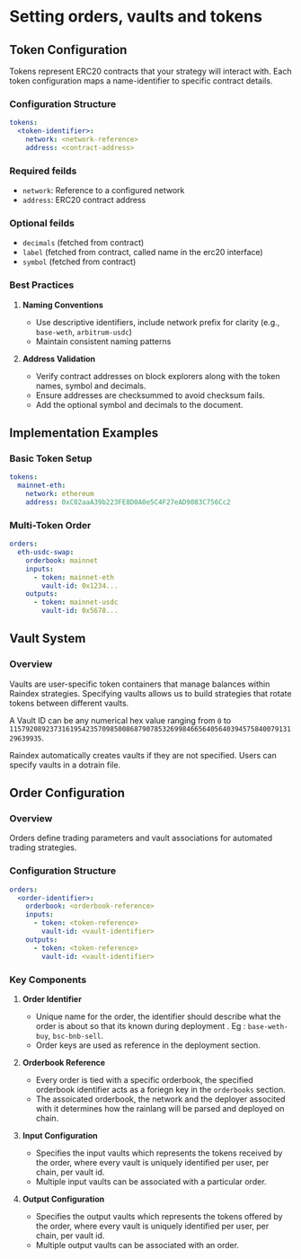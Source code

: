 # Setting orders, vaults and tokens

## Token Configuration
Tokens represent ERC20 contracts that your strategy will interact with. Each token configuration maps a name-identifier to specific contract details.

### Configuration Structure
```yaml
tokens:
  <token-identifier>:
    network: <network-reference>
    address: <contract-address>
```

### Required feilds
- `network`: Reference to a configured network
- `address`: ERC20 contract address

### Optional feilds
- `decimals` (fetched from contract)
- `label` (fetched from contract, called name in the erc20 interface)
- `symbol` (fetched from contract)

### Best Practices
1. **Naming Conventions**
   - Use descriptive identifiers, include network prefix for clarity (e.g., `base-weth`, `arbitrum-usdc`)
   - Maintain consistent naming patterns

2. **Address Validation**
   - Verify contract addresses on block explorers along with the token names, symbol and decimals.
   - Ensure addresses are checksummed to avoid checksum fails.
   - Add the optional symbol and decimals to the document.

## Implementation Examples

### Basic Token Setup
```yaml
tokens:
  mainnet-eth:
    network: ethereum
    address: 0xC02aaA39b223FE8D0A0e5C4F27eAD9083C756Cc2
```

### Multi-Token Order
```yaml
orders:
  eth-usdc-swap:
    orderbook: mainnet
    inputs:
      - token: mainnet-eth
        vault-id: 0x1234...
    outputs:
      - token: mainnet-usdc
        vault-id: 0x5678...
```

## Vault System

### Overview
Vaults are user-specific token containers that manage balances within Raindex strategies. Specifying vaults allows us to build strategies that rotate tokens between different vaults. 

A Vault ID can be any numerical hex value ranging from `0` to `115792089237316195423570985008687907853269984665640564039457584007913129639935`.

Raindex automatically creates vaults if they are not specified. Users can specify vaults in a dotrain file. 

## Order Configuration

### Overview
Orders define trading parameters and vault associations for automated trading strategies.

### Configuration Structure
```yaml
orders:
  <order-identifier>:
    orderbook: <orderbook-reference>
    inputs:
      - token: <token-reference>
        vault-id: <vault-identifier>
    outputs:
      - token: <token-reference>
        vault-id: <vault-identifier>
```

### Key Components
1. **Order Identifier**
   - Unique name for the order, the identifier should describe what the order is about so that its known during deployment . Eg : `base-weth-buy`, `bsc-bnb-sell`.
   - Order keys are used as reference in the deployment section. 

2. **Orderbook Reference**
   - Every order is tied with a specific orderbook, the specified orderbook identifier acts as a foriegn key in the `orderbooks` section. 
   - The assoicated orderbook, the network and the deployer associted with it determines how the rainlang will be parsed and deployed on chain.

3. **Input Configuration**
   - Specifies the input vaults which represents the tokens received by the order, where every vault is uniquely identified per user, per chain, per vault id.
   - Multiple input vaults can be associated with a particular order.

4. **Output Configuration**
   - Specifies the output vaults which represents the tokens offered by the order, where every vault is uniquely identified per user, per chain, per vault id.
   - Multiple output vaults can be associated with an order.
